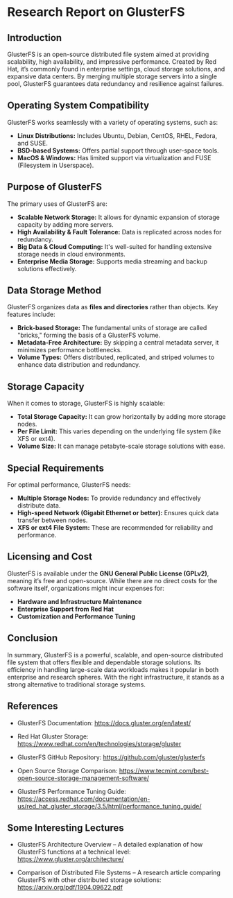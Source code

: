 # Research Report on GlusterFS

## Introduction
GlusterFS is an open-source distributed file system aimed at providing scalability, high availability, and impressive performance. Created by Red Hat, it’s commonly found in enterprise settings, cloud storage solutions, and expansive data centers. By merging multiple storage servers into a single pool, GlusterFS guarantees data redundancy and resilience against failures.

## Operating System Compatibility
GlusterFS works seamlessly with a variety of operating systems, such as:
- **Linux Distributions:** Includes Ubuntu, Debian, CentOS, RHEL, Fedora, and SUSE.
- **BSD-based Systems:** Offers partial support through user-space tools.
- **MacOS & Windows:** Has limited support via virtualization and FUSE (Filesystem in Userspace).

## Purpose of GlusterFS
The primary uses of GlusterFS are:
- **Scalable Network Storage:** It allows for dynamic expansion of storage capacity by adding more servers.
- **High Availability & Fault Tolerance:** Data is replicated across nodes for redundancy.
- **Big Data & Cloud Computing:** It's well-suited for handling extensive storage needs in cloud environments.
- **Enterprise Media Storage:** Supports media streaming and backup solutions effectively.

## Data Storage Method
GlusterFS organizes data as **files and directories** rather than objects. Key features include:
- **Brick-based Storage:** The fundamental units of storage are called "bricks," forming the basis of a GlusterFS volume.
- **Metadata-Free Architecture:** By skipping a central metadata server, it minimizes performance bottlenecks.
- **Volume Types:** Offers distributed, replicated, and striped volumes to enhance data distribution and redundancy.

## Storage Capacity
When it comes to storage, GlusterFS is highly scalable:
- **Total Storage Capacity:** It can grow horizontally by adding more storage nodes.
- **Per File Limit:** This varies depending on the underlying file system (like XFS or ext4).
- **Volume Size:** It can manage petabyte-scale storage solutions with ease.

## Special Requirements
For optimal performance, GlusterFS needs:
- **Multiple Storage Nodes:** To provide redundancy and effectively distribute data.
- **High-speed Network (Gigabit Ethernet or better):** Ensures quick data transfer between nodes.
- **XFS or ext4 File System:** These are recommended for reliability and performance.

## Licensing and Cost
GlusterFS is available under the **GNU General Public License (GPLv2)**, meaning it’s free and open-source. While there are no direct costs for the software itself, organizations might incur expenses for:
- **Hardware and Infrastructure Maintenance**
- **Enterprise Support from Red Hat**
- **Customization and Performance Tuning**

## Conclusion
In summary, GlusterFS is a powerful, scalable, and open-source distributed file system that offers flexible and dependable storage solutions. Its efficiency in handling large-scale data workloads makes it popular in both enterprise and research spheres. With the right infrastructure, it stands as a strong alternative to traditional storage systems.

## References

* GlusterFS Documentation: https://docs.gluster.org/en/latest/

* Red Hat Gluster Storage: https://www.redhat.com/en/technologies/storage/gluster

* GlusterFS GitHub Repository: https://github.com/gluster/glusterfs

* Open Source Storage Comparison: https://www.tecmint.com/best-open-source-storage-management-software/

* GlusterFS Performance Tuning Guide: https://access.redhat.com/documentation/en-us/red_hat_gluster_storage/3.5/html/performance_tuning_guide/

## Some Interesting Lectures

* GlusterFS Architecture Overview – A detailed explanation of how GlusterFS functions at a technical level:
https://www.gluster.org/architecture/

* Comparison of Distributed File Systems – A research article comparing GlusterFS with other distributed storage solutions:
https://arxiv.org/pdf/1904.09622.pdf
